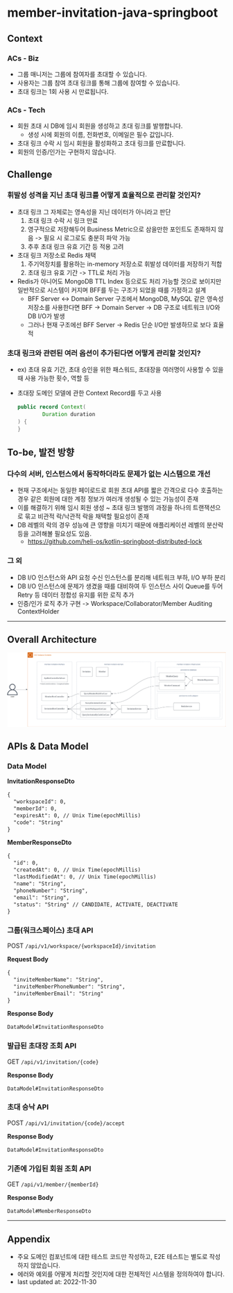# member-invitation-java-springboot

## Context

### ACs - Biz

- 그룹 매니저는 그룹에 참여자를 초대할 수 있습니다.
- 사용자는 그룹 참여 초대 링크를 통해 그룹에 참여할 수 있습니다.
- 초대 링크는 1회 사용 시 만료됩니다.

### ACs - Tech

- 회원 초대 시 DB에 임시 회원을 생성하고 초대 링크를 발행합니다.
    - 생성 시에 회원의 이름, 전화번호, 이메일은 필수 값입니다.
- 초대 링크 수락 시 임시 회원을 활성화하고 초대 링크를 만료합니다.
- 회원의 인증/인가는 구현하지 않습니다.

## Challenge

### 휘발성 성격을 지닌 초대 링크를 어떻게 효율적으로 관리할 것인지?

- 초대 링크 그 자체로는 영속성을 지닌 데이터가 아니라고 판단
    1. 초대 링크 수락 시 링크 만료
    2. 영구적으로 저장해두어 Business Metric으로 삼을만한 포인트도 존재하지 않음 -> 필요 시 로그로도 충분히 파악 가능
    3. 추후 초대 링크 유효 기간 등 적용 고려
- 초대 링크 저장소로 Redis 채택
    1. 주기억장치를 활용하는 in-memory 저장소로 휘발성 데이터를 저장하기 적합
    2. 초대 링크 유효 기간 -> TTL로 처리 가능
- Redis가 아니어도 MongoDB TTL Index 등으로도 처리 가능할 것으로 보이지만 일반적으로 시스템이 커지며 BFF를 두는 구조가 되었을 때를 가정하고 설계
    - BFF Server <-> Domain Server 구조에서 MongoDB, MySQL 같은 영속성 저장소를 사용한다면 BFF -> Domain Server -> DB 구조로 네트워크 I/O와 DB
      I/O가 발생
    - 그러나 현재 구조에선 BFF Server -> Redis 단순 I/O만 발생하므로 보다 효율적

### 초대 링크와 관련된 여러 옵션이 추가된다면 어떻게 관리할 것인지?

- ex) 초대 유효 기간, 초대 승인을 위한 패스워드, 초대장을 여러명이 사용할 수 있을 때 사용 가능한 횟수, 역할 등
- 초대장 도메인 모델에 관한 Context Record를 두고 사용

  ```java
  public record Context(
          Duration duration
  ) {
  }
  ```

## To-be, 발전 방향

### 다수의 서버, 인스턴스에서 동작하더라도 문제가 없는 시스템으로 개선

- 현재 구조에서는 동일한 페이로드로 회원 초대 API를 짧은 간격으로 다수 호출하는 경우 같은 회원에 대한 계정 정보가 여러개 생성될 수 있는 가능성이 존재
- 이를 해결하기 위해 임시 회원 생성 ~ 초대 링크 발행의 과정을 하나의 트랜잭션으로 묶고 비관적 락/낙관적 락을 채택할 필요성이 존재
- DB 레벨의 락의 경우 성능에 큰 영향을 미치기 때문에 애플리케이션 레벨의 분산락 등을 고려해볼 필요성도 있음.
    - https://github.com/heli-os/kotlin-springboot-distributed-lock

### 그 외

- DB I/O 인스턴스와 API 요청 수신 인스턴스를 분리해 네트워크 부하, I/O 부하 분리
- DB I/O 인스턴스에 문제가 생겼을 때를 대비하여 두 인스턴스 사이 Queue를 두어 Retry 등 데이터 정합성 유지를 위한 로직 추가
- 인증/인가 로직 추가 구현 -> Workspace/Collaborator/Member Auditing ContextHolder

---

## Overall Architecture

![overall-architecture](./docs/overall-architecture.png)

## APIs & Data Model

### Data Model

**InvitationResponseDto**

```
{
  "workspaceId": 0,
  "memberId": 0,
  "expiresAt": 0, // Unix Time(epochMillis)
  "code": "String"
}
```

**MemberResponseDto**

```
{
  "id": 0,
  "createdAt": 0, // Unix Time(epochMillis)
  "lastModifiedAt": 0, // Unix Time(epochMillis)
  "name": "String",
  "phoneNumber": "String",
  "email": "String",
  "status": "String" // CANDIDATE, ACTIVATE, DEACTIVATE
}
```

### 그룹(워크스페이스) 초대 API

POST `/api/v1/workspace/{workspaceId}/invitation`

**Request Body**

```
{
  "inviteMemberName": "String",
  "inviteMemberPhoneNumber": "String",
  "inviteMemberEmail": "String"
}
```

**Response Body**

```
DataModel#InvitationResponseDto
```

### 발급된 초대장 조회 API

GET `/api/v1/invitation/{code}`

**Response Body**

```
DataModel#InvitationResponseDto
```

### 초대 승낙 API

POST `/api/v1/invitation/{code}/accept`

**Response Body**

```
DataModel#InvitationResponseDto
```

### 기존에 가입된 회원 조회 API

GET `/api/v1/member/{memberId}`

**Response Body**

```
DataModel#MemberResponseDto
```

---

## Appendix

- 주요 도메인 컴포넌트에 대한 테스트 코드만 작성하고, E2E 테스트는 별도로 작성하지 않았습니다.
- 에러와 예외를 어떻게 처리할 것인지에 대한 전체적인 시스템을 정의하여야 합니다.
- last updated at: 2022-11-30
